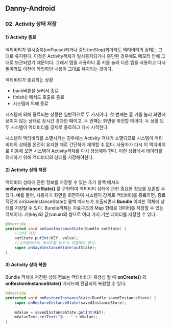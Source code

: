 ## Danny-Android

### 02. Activity 상태 저장



#### 1) Activity 종료

액티비티가 일시중지(onPause)되거나 중단(onStop)되더라도 액티비티의 상태는 그대로 유지된다. 이것은 Activity객체가 일시중지되거나 중단된 경우에도 메모리 안에 그대로 보관되었기 때문이다. 그래서 앱을 사용하다 홈 키를 눌러 다른 앱을 사용하고 다시 돌아와도 이전에 작업하던 내용이 그대로 유지되는 것이다.

액티비티가 종료되는 상황

- back버튼을 눌러서 종료
- finish() 메서드 호출로 종료
- 시스템에 의해 종료

시스템에 의해 종료되는 상황은 일반적으로 두 가지이다. 첫 번째는 홈 키를 눌러 화면에 보이지 않는 상태로 장시간 경과한 때이고, 두 번째는 화면을 회전할 때이다. 두 상황 모두 시스템이 액티비티를 강제로 종료하고 다시 시작한다.

시스템이 액티비티를 소멸시키는 경우에는 Activity 객체가 소멸되므로 시스템이 액티비티의 상태를 온전히 유지한 채로 간단하게 재개할 수 없다. 사용자가 다시 이 액티비티로 이동해 오면 시스템이 Activity객체를 다시 생성해야 한다. 이런 상황에서 데이터를 유지하기 위해 액티비티의 상태를 저장해야한다.



#### 2) Activity 상태 저장

액티비티 상태에 관한 정보를 저장할 수 있는 추가 콜백 메서드 **onSaveInstanceState()** 를 구현하여 액티비티 상태에 관한 중요한 정보를 보존할 수 있다. 예를 들어, 사용자가 화면을 회전하여 시스템이 강제로 액티비티를 종료하면, 종료 직전에 onSaveInstanceState() 콜백 메서드가 호출되면서 **Bundle** 이라는 객체에 상태를 저장할 수 있다. Bundle객체는 자료구조의 Map 형태로 데이터를 저장할 수 있는 객체이다. 키(key)와 값(value)의 쌍으로 여러 가지 기본 데이터를 저장할 수 있다.

~~~java
@Override
protected void onSaveInstanceState(Bundle outState) {
    //상태 저장
    outState.putInt(KEY, value);
    //슈퍼클래스의 메서드를 반드시 호출해야 한다.
    super.onSaveInstanceState(outState);
}
~~~



#### 3) Activity 상태 복원

Bundle 객체에 저장된 상태 정보는 액티비티가 재생성 될 때 **onCreate()** 와 **onRestoreInstanceState()** 메서드에 전달되어 복원할 수 있다.

~~~java
@Override
protected void onRestoreInstanceState(Bundle savedInstanceState) {
    super.onRestoreInstanceState(savedInstanceStore);
    
    mValue = savedInstanceState.getInt(KEY);
    mValueText.setText("값 : " + mValue);
}
~~~

